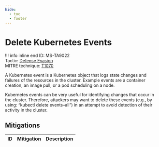 ```yaml
---
hide:
  - toc
  - footer
---
```


# Delete Kubernetes Events

!!! info inline end
    ID: MS-TA9022<br>
    Tactic: [Defense Evasion](../tactics/DefenseEvasion/index.md) <br>
    MITRE technique: [T1070](https://attack.mitre.org/techniques/T1070/)

A Kubernetes event is a Kubernetes object that logs state changes and failures of the resources in the cluster. Example events are a container creation, an image pull, or a pod scheduling on a node.

Kubernetes events can be very useful for identifying changes that occur in the cluster. Therefore, attackers may want to delete these events (e.g., by using: “kubectl delete events–all”) in an attempt to avoid detection of their activity in the cluster.

## Mitigations

|ID|Mitigation|Description|
|--|----------|-----------|